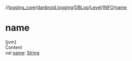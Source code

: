 //[logging_core](../../../../../index.md)/[danbroid.logging](../../../index.md)/[DBLog](../../index.md)/[Level](../index.md)/[INFO](index.md)/[name](name.md)



# name  
[jvm]  
Content  
val [name](name.md): [String](https://kotlinlang.org/api/latest/jvm/stdlib/kotlin/-string/index.html)  



